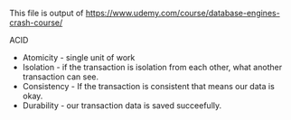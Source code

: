 This file is output of https://www.udemy.com/course/database-engines-crash-course/

ACID 

- Atomicity - single unit of work
- Isolation - if the transaction is isolation from each other, what another transaction can see.
- Consistency - If the transaction is consistent that means our data is okay.
- Durability - our transaction data is saved succeefully.